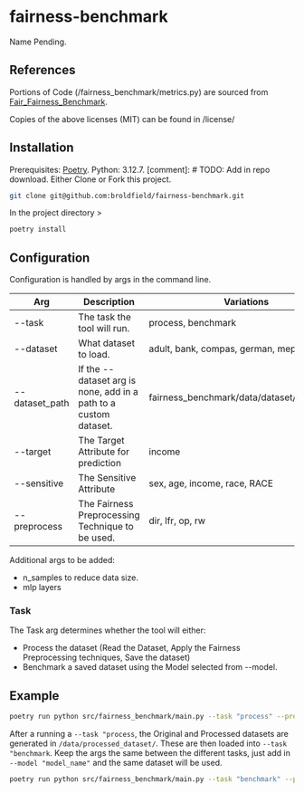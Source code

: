 # fairness-benchmark

Name Pending.

## References

Portions of Code (/fairness_benchmark/metrics.py) are sourced from [Fair_Fairness_Benchmark](https://github.com/ahxt/fair_fairness_benchmark).

Copies of the above licenses (MIT) can be found in /license/

## Installation

Prerequisites: [Poetry](https://python-poetry.org/). Python: 3.12.7.
[comment]: # TODO: Add in repo download.
Either Clone or Fork this project.

``` Bash
git clone git@github.com:broldfield/fairness-benchmark.git
```

In the project directory >

``` Bash
poetry install
```

## Configuration

Configuration is handled by args in the command line.

| Arg            | Description                                                                 | Variations                                |
| -------------- | --------------------------------------------------------------------------- | ----------------------------------------- |
| --task         | The task the tool will run.                                                 | process, benchmark                        |
| --dataset      | What dataset to load.                                                       | adult, bank, compas, german, meps, none    |
| --dataset_path | If the --dataset arg is none, add in a path to a custom dataset.            | fairness_benchmark/data/dataset/my_custom |
| --target       | The Target Attribute for prediction                                         | income                                    |
| --sensitive    | The Sensitive Attribute                                                     | sex, age, income, race, RACE                    |
| --preprocess   | The Fairness Preprocessing Technique to be used.                            | dir, lfr, op, rw                    |

Additional args to be added:

- n_samples to reduce data size.
- mlp layers

### Task

The Task arg determines whether the tool will either:

- Process the dataset (Read the Dataset, Apply the Fairness Preprocessing techniques, Save the dataset)
- Benchmark a saved dataset using the Model selected from --model.

## Example

``` Bash
poetry run python src/fairness_benchmark/main.py --task "process" --preprocess "rw" --sensitive "sex" --dataset "german" --target "credit"
```

After a running a `--task "process`, the Original and Processed datasets are generated in `/data/processed_dataset/`. These are then loaded into `--task "benchmark`.
Keep the args the same between the different tasks, just add in `--model "model_name"` and the same dataset will be used.

``` Bash
poetry run python src/fairness_benchmark/main.py --task "benchmark" --preprocess "rw" --sensitive "sex" --dataset "german" --target "credit" --model "nb"
```
